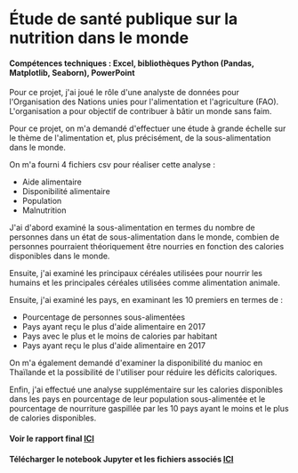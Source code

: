 # Étude de santé publique sur la nutrition dans le monde
#### Compétences techniques : Excel, bibliothèques Python (Pandas, Matplotlib, Seaborn), PowerPoint

Pour ce projet, j'ai joué le rôle d'une analyste de données pour l'Organisation des Nations unies pour l'alimentation et l'agriculture (FAO). L'organisation a pour objectif de contribuer à bâtir un monde sans faim.

Pour ce projet, on m'a demandé d'effectuer une étude à grande échelle sur le thème de l'alimentation et, plus précisément, de la sous-alimentation dans le monde.

On m'a fourni 4 fichiers csv pour réaliser cette analyse :
- Aide alimentaire
- Disponibilité alimentaire
- Population
- Malnutrition

J'ai d'abord examiné la sous-alimentation en termes du nombre de personnes dans un état de sous-alimentation dans le monde, combien de personnes pourraient théoriquement être nourries en fonction des calories disponibles dans le monde.

Ensuite, j'ai examiné les principaux céréales utilisées pour nourrir les humains et les principales céréales utilisées comme alimentation animale.

Ensuite, j'ai examiné les pays, en examinant les 10 premiers en termes de :
- Pourcentage de personnes sous-alimentées
- Pays ayant reçu le plus d'aide alimentaire en 2017
- Pays avec le plus et le moins de calories par habitant
- Pays ayant reçu le plus d'aide alimentaire en 2017

On m'a également demandé d'examiner la disponibilité du manioc en Thaïlande et la possibilité de l'utiliser pour réduire les déficits caloriques.

Enfin, j'ai effectué une analyse supplémentaire sur les calories disponibles dans les pays en pourcentage de leur population sous-alimentée et le pourcentage de nourriture gaspillée par les 10 pays ayant le moins et le plus de calories disponibles.

#### Voir le rapport final [ICI](https://flossytoo.github.io/portfolio-france/projet_4/nutrition.pdf)

#### Télécharger le notebook Jupyter et les fichiers associés [ICI](https://flossytoo.github.io/portfolio-france/projet_4/Jupyter.zip)
